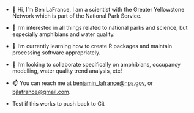 - 👋 Hi, I’m Ben LaFrance, I am a scientist with the Greater Yellowstone Network which is part of the National Park Service.
- 👀 I’m interested in all things related to national parks and science, but especially amphibians and water quality.
- 🌱 I’m currently learning how to create R packages and maintain processing software appropriately.
- 💞️ I’m looking to collaborate specifically on amphibians, occupancy modelling, water quality trend analysis, etc!
- 📫 You can reach me at benjamin_lafrance@nps.gov, or bjlafrance@gmail.com.

- Test if this works to push back to Git

<!---
benjamin-lafrance-NPS/benjamin-lafrance-NPS is a ✨ special ✨ repository because its `README.md` (this file) appears on your GitHub profile.
You can click the Preview link to take a look at your changes.
--->
